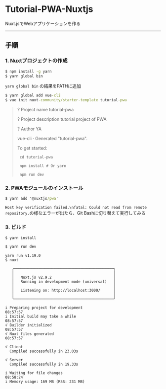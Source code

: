 # Tutorial-PWA-Nuxtjs
 Nuxt.jsでWebアプリケーションを作る

---

## 手順

### 1. Nuxtプロジェクトの作成

```bat
$ npm install -g yarn
$ yarn global bin
```

`yarn global bin` の結果をPATHに追加

```bat
$ yarn global add vue-cli
$ vue init nuxt-community/starter-template tutorial-pwa
```

> ? Project name tutorial-pwa
>
> ? Project description tutorial project of PWA
>
> ? Author YA
>
>
>
>    vue-cli · Generated "tutorial-pwa".
>
>
>
>    To get started:
>
>
>
>      cd tutorial-pwa
>
>      npm install # Or yarn
>
>      npm run dev
>
>

### 2. PWAモジュールのインストール

```bat
$ yarn add '@nuxtjs/pwa'
```

`Host key verification failed.\nfatal: Could not read from remote repository.`の様なエラーが出たら、Git Bashに切り替えて実行してみる

### 3. ビルド

```bat
$ yarn install

$ yarn run dev
```

```
yarn run v1.19.0
$ nuxt

   ╭─────────────────────────────────────────────╮
   │                                             │
   │   Nuxt.js v2.9.2                            │
   │   Running in development mode (universal)   │
   │                                             │
   │   Listening on: http://localhost:3000/      │
   │                                             │
   ╰─────────────────────────────────────────────╯

i Preparing project for development                                                                           08:57:57
i Initial build may take a while                                                                              08:57:57
√ Builder initialized                                                                                         08:57:57
√ Nuxt files generated                                                                                        08:57:57

√ Client
  Compiled successfully in 23.03s

√ Server
  Compiled successfully in 19.33s

i Waiting for file changes                                                                                    08:58:24
i Memory usage: 169 MB (RSS: 231 MB)
```
